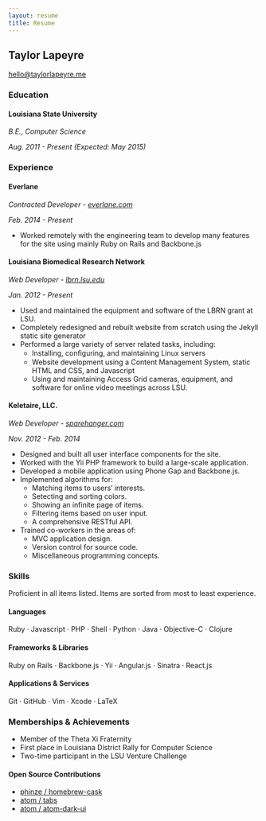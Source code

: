 ```yaml
---
layout: resume
title: Resume
---
```


## Taylor Lapeyre
[hello@taylorlapeyre.me][email]


### Education

#### Louisiana State University

*B.E., Computer Science*

*Aug. 2011 - Present (Expected: May 2015)*


### Experience

#### Everlane

*Contracted Developer - [everlane.com][everlane]*

*Feb. 2014 - Present*

- Worked remotely with the engineering team to develop many features for the site using mainly Ruby on Rails and Backbone.js

#### Louisiana Biomedical Research Network

*Web Developer - [lbrn.lsu.edu][lbrn]*

*Jan. 2012 - Present*

- Used and maintained the equipment and software of the LBRN grant at LSU.
- Completely redesigned and rebuilt website from scratch using the Jekyll static site generator
- Performed a large variety of server related tasks, including:
  - Installing, conﬁguring, and maintaining Linux servers
  - Website development using a Content Management System, static HTML and CSS, and Javascript
  - Using and maintaining Access Grid cameras, equipment, and software for online video meetings across LSU.

#### Keletaire, LLC.

*Web Developer - [sparehanger.com][sh]*

*Nov. 2012 - Feb. 2014*

- Designed and built all user interface components for the site.
- Worked with the Yii PHP framework to build a large-scale application.
- Developed a mobile application using Phone Gap and Backbone.js.
- Implemented algorithms for:
  - Matching items to users’ interests.
  - Setecting and sorting colors.
  - Showing an infinite page of items.
  - Filtering items based on user input.
  - A comprehensive RESTful API.
- Trained co-workers in the areas of:
  - MVC application design.
  - Version control for source code.
  - Miscellaneous programming concepts.


### Skills

Proficient in all items listed. Items are sorted from most to least experience.

#### Languages

Ruby · Javascript · PHP · Shell · Python · Java · Objective-C · Clojure

#### Frameworks & Libraries

Ruby on Rails · Backbone.js · Yii · Angular.js · Sinatra · React.js

#### Applications & Services

Git · GitHub · Vim · Xcode · LaTeX


### Memberships & Achievements

- Member of the Theta Xi Fraternity
- First place in Louisiana District Rally for Computer Science
- Two-time participant in the LSU Venture Challenge

#### Open Source Contributions

- [phinze / homebrew-cask][homebrew]
- [atom / tabs][atomtabs]
- [atom / atom-dark-ui][atomui]

[email]: mailto:hello@taylorlapeyre.me
[github]: https://github.com/taylorlapeyre
[sh]: http://sparehanger.com
[lbrn]: http://lbrn.lsu.edu
[homebrew]: https://github.com/phinze/homebrew-cask
[atomtabs]: https://github.com/atom/tabs
[atomui]: https://github.com/atom/atom-dark-ui/
[everlane]: https://everlane.com
